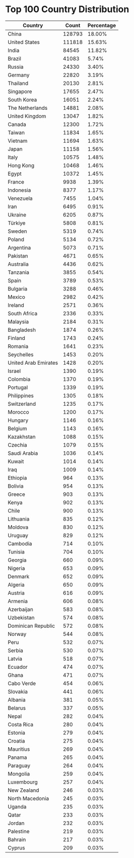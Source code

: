 # Top 100 Country Distribution
| Country | Count | Percentage |
|----|----|----|
| China | 128793 | 18.00% |
| United States | 111818 | 15.63% |
| India | 84545 | 11.82% |
| Brazil | 41083 | 5.74% |
| Russia | 24330 | 3.40% |
| Germany | 22820 | 3.19% |
| Thailand | 20130 | 2.81% |
| Singapore | 17655 | 2.47% |
| South Korea | 16051 | 2.24% |
| The Netherlands | 14881 | 2.08% |
| United Kingdom | 13047 | 1.82% |
| Canada | 12300 | 1.72% |
| Taiwan | 11834 | 1.65% |
| Vietnam | 11694 | 1.63% |
| Japan | 11158 | 1.56% |
| Italy | 10575 | 1.48% |
| Hong Kong | 10468 | 1.46% |
| Egypt | 10372 | 1.45% |
| France | 9938 | 1.39% |
| Indonesia | 8377 | 1.17% |
| Venezuela | 7455 | 1.04% |
| Iran | 6495 | 0.91% |
| Ukraine | 6205 | 0.87% |
| Türkiye | 5808 | 0.81% |
| Sweden | 5319 | 0.74% |
| Poland | 5134 | 0.72% |
| Argentina | 5073 | 0.71% |
| Pakistan | 4671 | 0.65% |
| Australia | 4436 | 0.62% |
| Tanzania | 3855 | 0.54% |
| Spain | 3789 | 0.53% |
| Bulgaria | 3288 | 0.46% |
| Mexico | 2982 | 0.42% |
| Ireland | 2571 | 0.36% |
| South Africa | 2336 | 0.33% |
| Malaysia | 2184 | 0.31% |
| Bangladesh | 1874 | 0.26% |
| Finland | 1743 | 0.24% |
| Romania | 1641 | 0.23% |
| Seychelles | 1453 | 0.20% |
| United Arab Emirates | 1428 | 0.20% |
| Israel | 1390 | 0.19% |
| Colombia | 1370 | 0.19% |
| Portugal | 1339 | 0.19% |
| Philippines | 1305 | 0.18% |
| Switzerland | 1235 | 0.17% |
| Morocco | 1200 | 0.17% |
| Hungary | 1146 | 0.16% |
| Belgium | 1143 | 0.16% |
| Kazakhstan | 1088 | 0.15% |
| Czechia | 1079 | 0.15% |
| Saudi Arabia | 1036 | 0.14% |
| Kuwait | 1014 | 0.14% |
| Iraq | 1009 | 0.14% |
| Ethiopia | 964 | 0.13% |
| Bolivia | 954 | 0.13% |
| Greece | 903 | 0.13% |
| Kenya | 902 | 0.13% |
| Chile | 900 | 0.13% |
| Lithuania | 835 | 0.12% |
| Moldova | 830 | 0.12% |
| Uruguay | 829 | 0.12% |
| Cambodia | 714 | 0.10% |
| Tunisia | 704 | 0.10% |
| Georgia | 660 | 0.09% |
| Nigeria | 653 | 0.09% |
| Denmark | 652 | 0.09% |
| Algeria | 650 | 0.09% |
| Austria | 616 | 0.09% |
| Armenia | 606 | 0.08% |
| Azerbaijan | 583 | 0.08% |
| Uzbekistan | 574 | 0.08% |
| Dominican Republic | 572 | 0.08% |
| Norway | 544 | 0.08% |
| Peru | 532 | 0.07% |
| Serbia | 530 | 0.07% |
| Latvia | 518 | 0.07% |
| Ecuador | 474 | 0.07% |
| Ghana | 471 | 0.07% |
| Cabo Verde | 454 | 0.06% |
| Slovakia | 441 | 0.06% |
| Albania | 381 | 0.05% |
| Belarus | 337 | 0.05% |
| Nepal | 282 | 0.04% |
| Costa Rica | 280 | 0.04% |
| Estonia | 279 | 0.04% |
| Croatia | 275 | 0.04% |
| Mauritius | 269 | 0.04% |
| Panama | 265 | 0.04% |
| Paraguay | 264 | 0.04% |
| Mongolia | 259 | 0.04% |
| Luxembourg | 257 | 0.04% |
| New Zealand | 246 | 0.03% |
| North Macedonia | 245 | 0.03% |
| Uganda | 235 | 0.03% |
| Qatar | 233 | 0.03% |
| Jordan | 232 | 0.03% |
| Palestine | 219 | 0.03% |
| Bahrain | 217 | 0.03% |
| Cyprus | 209 | 0.03% |
